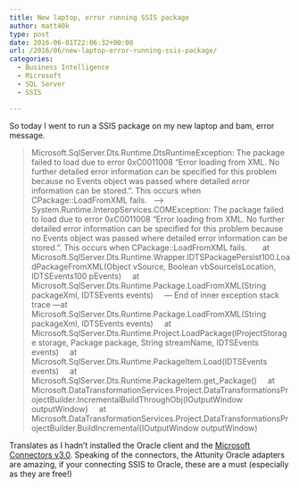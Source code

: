 ```yaml
---
title: New laptop, error running SSIS package
author: matt40k
type: post
date: 2016-06-01T22:06:32+00:00
url: /2016/06/new-laptop-error-running-ssis-package/
categories:
  - Business Intelligence
  - Microsoft
  - SQL Server
  - SSIS

---
```

So today I went to run a SSIS package on my new laptop and bam, error message.

> Microsoft.SqlServer.Dts.Runtime.DtsRuntimeException: The package failed to load due to error 0xC0011008 &#8220;Error loading from XML. No further detailed error information can be specified for this problem because no Events object was passed where detailed error information can be stored.&#8221;. This occurs when CPackage::LoadFromXML fails.   &#8212;> System.Runtime.InteropServices.COMException: The package failed to load due to error 0xC0011008 &#8220;Error loading from XML. No further detailed error information can be specified for this problem because no Events object was passed where detailed error information can be stored.&#8221;. This occurs when CPackage::LoadFromXML fails.       at Microsoft.SqlServer.Dts.Runtime.Wrapper.IDTSPackagePersist100.LoadPackageFromXML(Object vSource, Boolean vbSourceIsLocation, IDTSEvents100 pEvents)     at Microsoft.SqlServer.Dts.Runtime.Package.LoadFromXML(String packageXml, IDTSEvents events)     &#8212; End of inner exception stack trace &#8212;at Microsoft.SqlServer.Dts.Runtime.Package.LoadFromXML(String packageXml, IDTSEvents events)     at Microsoft.SqlServer.Dts.Runtime.Project.LoadPackage(IProjectStorage storage, Package package, String streamName, IDTSEvents events)     at Microsoft.SqlServer.Dts.Runtime.PackageItem.Load(IDTSEvents events)     at Microsoft.SqlServer.Dts.Runtime.PackageItem.get_Package()     at Microsoft.DataTransformationServices.Project.DataTransformationsProjectBuilder.IncrementalBuildThroughObj(IOutputWindow outputWindow)     at Microsoft.DataTransformationServices.Project.DataTransformationsProjectBuilder.BuildIncremental(IOutputWindow outputWindow)

Translates as I hadn&#8217;t installed the Oracle client and the <a href="https://www.microsoft.com/en-us/download/details.aspx?id=44582" target="_blank" rel="nofollow">Microsoft Connectors v3.0</a>. Speaking of the connectors, the Attunity Oracle adapters are amazing, if your connecting SSIS to Oracle, these are a must (especially as they are free!)
